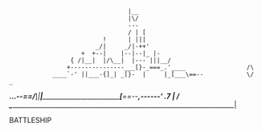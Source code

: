                                      |__
                                     |\/
                                     ---
                                     / | [
                              !      | |||
                            _/|     _/|-++'
                        +  +--|    |--|--|_ |-
                     { /|__|  |/\__|  |--- |||__/
                    +---------------___[}-_===_.'____                 /\
                ____`-' ||___-{]_| _[}-  |     |_[___\==--            \/   _
 __..._____--==/___]_|__|_____________________________[___\==--____,------' .7
|                                                                     	    /
 \_________________________________________________________________________|

BATTLESHIP
